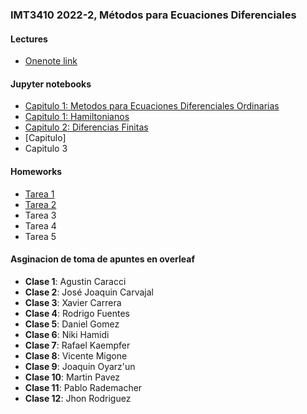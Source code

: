 ### IMT3410 2022-2, Métodos para Ecuaciones Diferenciales 

#### Lectures
- [Onenote link](https://1drv.ms/u/s!AgSI5B3Y5o1ukh_uq4WGP23w8ZV2)

#### Jupyter notebooks
- [Capitulo 1: Metodos para Ecuaciones Diferenciales Ordinarias](https://github.com/ManuelSanchezUribe/ManuelSanchezUribe.github.io/blob/main/jupyter/Capitulo1.ipynb)
- [Capitulo 1: Hamiltonianos](https://github.com/ManuelSanchezUribe/ManuelSanchezUribe.github.io/blob/main/jupyter/Capitulo%201%20Hamiltonianos.ipynb)
- [Capitulo 2: Diferencias Finitas](https://github.com/ManuelSanchezUribe/ManuelSanchezUribe.github.io/blob/main/jupyter/Diferencias_Finitas_Poisson.ipynb)
- [Capitulo]
- Capitulo 3

#### Homeworks
- [Tarea 1](https://github.com/ManuelSanchezUribe/ManuelSanchezUribe.github.io/blob/main/IMT3410/Tarea1.pdf)
- [Tarea 2](https://github.com/ManuelSanchezUribe/ManuelSanchezUribe.github.io/blob/main/IMT3410/Tarea2.pdf)
- Tarea 3
- Tarea 4
- Tarea 5

#### Asginacion de toma de apuntes en overleaf
- **Clase 1**: Agustin Caracci
- **Clase 2**: José Joaquin Carvajal
- **Clase 3**: Xavier Carrera
- **Clase 4**: Rodrigo Fuentes
- **Clase 5**: Daniel Gomez 
- **Clase 6**: Niki Hamidi
- **Clase 7**: Rafael Kaempfer
- **Clase 8**: Vicente Migone
- **Clase 9**: Joaquin Oyarz\'un
- **Clase 10**: Martin Pavez
- **Clase 11**: Pablo Rademacher
- **Clase 12**: Jhon Rodriguez
